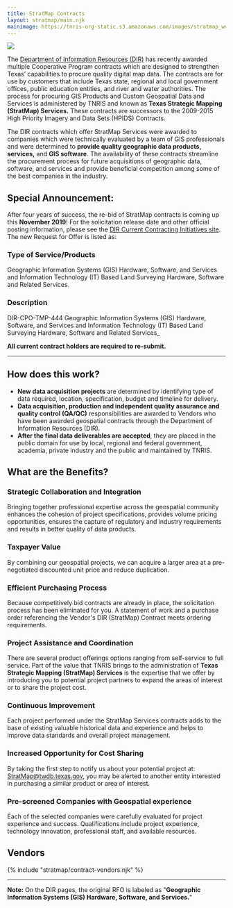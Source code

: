 ```yaml
---
title: StratMap Contracts
layout: stratmap/main.njk
mainimage: https://tnris-org-static.s3.amazonaws.com/images/stratmap_website_banner_new.jpg
---
```


<section class="container">
<div class="row">

<div class="col-md-8">
<a href="https://dir.texas.gov/"><img class="pull-right" src="https://tnris-org-static.s3.amazonaws.com/images/dir_logo_med.jpg"></a>
<p class="lead">The <a href="https://dir.texas.gov/">Department of Information Resources (DIR)</a> has recently awarded multiple Cooperative Program contracts which are designed to strengthen Texas’ capabilities to procure quality digital map data. The contracts are for use by customers that include Texas state, regional and local government offices, public education entities, and river and water authorities. The process for procuring GIS Products and Custom Geospatial Data and Services is administered by TNRIS and known as <strong>Texas Strategic Mapping (StratMap) Services.</strong> These contracts are successors to the 2009-2015 High Priority Imagery and Data Sets (HPIDS) Contracts.</p>

<p class="lead">The DIR contracts which offer StratMap Services were awarded to companies which were technically evaluated by a team of GIS professionals and were determined to <strong>provide quality geographic data products, services,</strong> and <strong>GIS software</strong>. The availability of these contracts streamline the procurement process for future acquisitions of geographic data, software, and services and provide beneficial competition among some of the best companies in the industry.
</p></div>
<div class="col-md-4">
<div class="well well-md">
<h2>Special Announcement:</h2>
<p>After four years of success, the re-bid of StratMap contracts is coming up this <strong>November 2019</strong>! For the solicitation release date and other official posting information, please see the <a href="https://dir.texas.gov/View-Information-For-Vendors/Current-Contracting-Initiatives/Landing.aspx">DIR Current Contracting Initiatives site</a>. The new Request for Offer is listed as:</p>
<h3>Type of Service/Products</h3>
<p>Geographic Information Systems (GIS) Hardware, Software, and Services and Information Technology (IT) Based Land Surveying Hardware, Software and Related Services.</p>
<h3>Description</h3>
<p>DIR-CPO-TMP-444 Geographic Information Systems (GIS) Hardware, Software, and Services and Information Technology (IT) Based Land Surveying Hardware, Software and Related Services_</p>
<p><strong>All current contract holders are required to re-submit.</strong></p>
<a class"btn btn-lg btn-tnris" href="https://dir.texas.gov/View-Information-For-Vendors/Current-Contracting-Initiatives/Landing.aspx"></a>
</div>
</div>
<hr>
<div class="row">
<div class="col-sm-5">
<h2>How does this work?</h2>

<p><ul class="stratmap-work">
<li><strong>New data acquisition projects</strong> are determined by identifying type of data required, location, specification, budget and timeline for delivery.</li>
<li><strong>Data acquisition, production and independent quality assurance and quality control (QA/QC)</strong> responsibilities are awarded to Vendors who have been awarded geospatial contracts through the Department of Information Resources (DIR).</li>
<li><strong>After the final data deliverables are accepted</strong>, they are placed in the public domain for use by local, regional and federal government, academia, private industry and the public and maintained by TNRIS.</li>
</ul></p>

<h2>What are the Benefits?</h2>

<h3>Strategic Collaboration and Integration</h3>
<p>Bringing together professional expertise across the geospatial community enhances the cohesion of project specifications, provides volume pricing opportunities, ensures the capture of regulatory and industry requirements and results in better quality of data products.</p>

<h3>Taxpayer Value</h3>
<p>By combining our geospatial projects, we can acquire a larger area at a pre-negotiated discounted unit price and reduce duplication.</p>

<h3>Efficient Purchasing Process</h3>
<p>Because competitively bid contracts are already in place, the solicitation process has been eliminated for you. A statement of work and a purchase order referencing the Vendor's DIR (StratMap) Contract meets ordering requirements.</p>

<h3>Project Assistance and Coordination</h3>
<p>There are several product offerings options ranging from self-service to full service. Part of the value that TNRIS brings to the administration of <strong>Texas Strategic Mapping (StratMap) Services</strong> is the expertise that we offer by introducing you to potential project partners to expand the areas of interest or to share the project cost.</p>

<h3>Continuous Improvement</h3>
<p>Each project performed under the StratMap Services contracts adds to the base of existing valuable historical data and experience and helps to improve data standards and overall project management.</p>

<h3>Increased Opportunity for Cost Sharing</h3>

<p>By taking the first step to notify us about your potential project at: <a href="mailto:StratMap@twdb.texas.gov">StratMap@twdb.texas.gov</a>, you may be alerted to another entity interested in purchasing a similar product or area of interest.</p>

<h3>Pre-screened Companies with Geospatial experience</h3>
<p>Each of the selected companies were carefully evaluated for project experience and success. Qualifications include project experience, technology innovation, professional staff, and available resources.</p>
</div>

<div class="col-sm-7">
<h2>Vendors</h2>
<div>
{% include "stratmap/contract-vendors.njk" %}
</div>

<hr class="clearfix">
<p>
<strong>Note:</strong> On the DIR pages, the original RFO is labeled as "​<strong>Geographic Information Systems (GIS) Hardware, Software, and Services.</strong>"</p>

</div>

</div>
</section>

